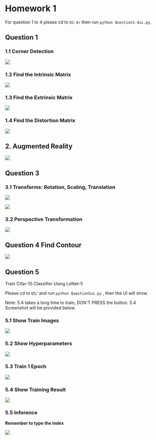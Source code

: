 # Homework 1

For question 1 to 4 please cd to `Q1-4/` then run `python Question1-4ui.py`.

## Question 1
### 1.1 Corner Detection 

![](./img/Q1_1.png)

### 1.2 Find the Intrinsic Matrix  

![](./img/Q1_2.png)

### 1.3 Find the Extrinsic Matrix  

![](./img/Q1_3.png)

### 1.4 Find the Distortion Matrix  

![](./img/Q1_4.png)

## 2. Augmented Reality  

![](./img/Q2.png)

## Question 3

### 3.1 Transforms: Rotation, Scaling, Translation

![](./img/Q3_1.png)

![](./img/Q3_1-2.png)

### 3.2 Perspective Transformation   

![](./img/Q3_2.png)

## Question 4 Find Contour  

![](./img/Q4.png)

## Question 5
Train Cifar-10 Classifier Using LeNet-5 

Please cd to `Q5/` and run `python Question5ui.py` , then the UI will show.

Note: 5.4 takes a long time to train, DON'T PRESS the button.
5.4 Screenshot will be provided below.

### 5.1 Show Train Images

![](./img/Q5_1.png)

### 5.2 Show Hyperparameters

![](./img/Q5_2.png)

### 5.3 Train 1 Epoch

![](./img/Q5_3.png)

### 5.4 Show Training Result

![](./img/Q5_4.png)

### 5.5 Inference
**Remember to type the index**

![](./img/Q5_5.png)